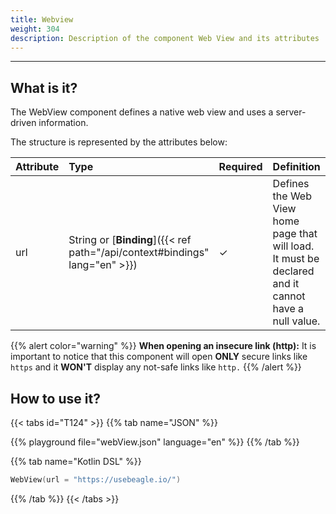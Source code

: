 ```yaml
---
title: Webview
weight: 304
description: Description of the component Web View and its attributes
---
```


---

## What is it?

The WebView component defines a native web view and uses a server-driven information.

The structure is represented by the attributes below:

| Attribute | Type                                                | Required | Definition                                                                                          |
| :-------- | :-------------------------------------------------- | :------- | :-------------------------------------------------------------------------------------------------- |
| url       | String or [**Binding**]({{< ref path="/api/context#bindings" lang="en" >}}) | ✓        | Defines the Web View home page that will load. It must be declared and it cannot have a null value. |

{{% alert color="warning" %}}
**When opening an insecure link \(http\):** It is important to notice that this component will open **ONLY** secure links like `https` and it **WON'T** display any not-safe links like `http.`
{{% /alert %}}

## How to use it?

{{< tabs id="T124" >}}
{{% tab name="JSON" %}}

<!-- json-playground:webView.json
{
    "_beagleComponent_": "beagle:webView",
    "url": "https://www.google.com.br/"
}
-->

{{% playground file="webView.json" language="en" %}}
{{% /tab %}}

{{% tab name="Kotlin DSL" %}}

```kotlin
WebView(url = "https://usebeagle.io/")
```

{{% /tab %}}
{{< /tabs >}}
